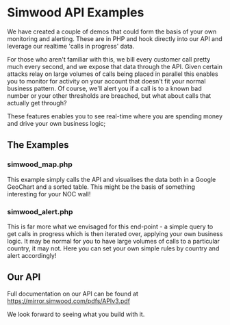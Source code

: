 # Simwood API Examples

We have created a couple of demos that could form the basis of your own monitoring and alerting. These are in PHP and hook directly into our API and leverage our realtime 'calls in progress' data.

For those who aren't familiar with this, we bill every customer call pretty much every second, and we expose that data through the API. Given certain attacks relay on large volumes of calls being placed in parallel this enables you to monitor for activity on your account that doesn't fit your normal business pattern. Of course, we'll alert you if a call is to a known bad number or your other thresholds are breached, but what about calls that actually get through? 

These features enables you to see real-time where you are spending money and drive your own business logic;

## The Examples

### simwood_map.php

This example simply calls the API and visualises the data both in a Google GeoChart and a sorted table. This might be the basis of something interesting for your NOC wall!

### simwood_alert.php

This is far more what we envisaged for this end-point - a simple query to get calls in progress which is then iterated over, applying your own business logic. It may be normal for you to have large volumes of calls to a particular country, it may not. Here you can set your own simple rules by country and alert accordingly!

## Our API

Full documentation on our API can be found at https://mirror.simwood.com/pdfs/APIv3.pdf

We look forward to seeing what you build with it.
